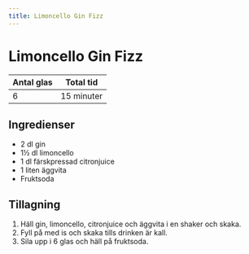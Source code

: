 ```yaml
---
title: Limoncello Gin Fizz
---
```

# Limoncello Gin Fizz

| Antal glas            | Total tid         |
| --------------------- | ----------------- |
| 6                     | 15 minuter        |


## Ingredienser

* 2 dl gin
* 1½ dl limoncello
* 1 dl färskpressad citronjuice
* 1 liten äggvita
* Fruktsoda

## Tillagning

1. Häll gin, limoncello, citronjuice och äggvita i en shaker och skaka. 
2. Fyll på med is och skaka tills drinken är kall. 
3. Sila upp i 6 glas och häll på fruktsoda.